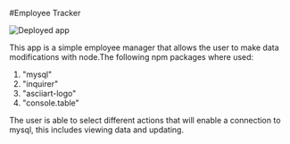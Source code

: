 #Employee Tracker

<img src="workingApp.gif" alt="Deployed app">

This app is a simple employee manager that allows the user to make data modifications with node.The following npm packages where used:
1. "mysql"
2. "inquirer"
3. "asciiart-logo"
4. "console.table"

The user is able to select different actions that will enable a connection to mysql, this includes viewing data and updating.
